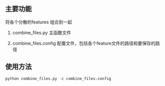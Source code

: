 ## 主要功能
将各个分散的features 组合到一起
1. combine_files.py
主函数文件

2. combine_files.config
配置文件，包括各个feature文件的路径和要保存的路径

## 使用方法
```python
python combine_files.py -c combine_files.config
```